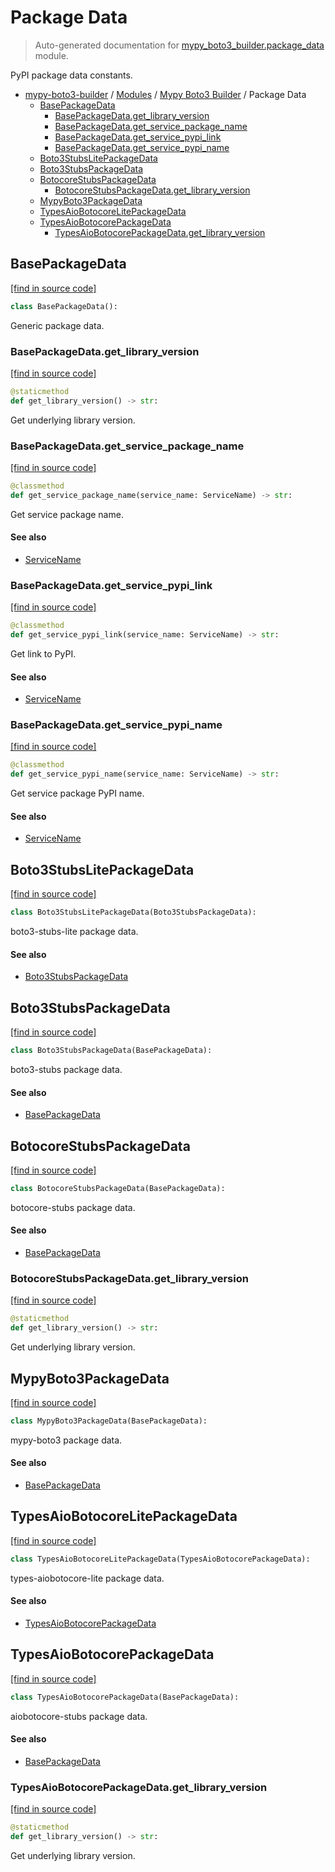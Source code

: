 # Package Data

> Auto-generated documentation for [mypy_boto3_builder.package_data](https://github.com/vemel/mypy_boto3_builder/blob/main/mypy_boto3_builder/package_data.py) module.

PyPI package data constants.

- [mypy-boto3-builder](../README.md#mypy_boto3_builder) / [Modules](../MODULES.md#mypy-boto3-builder-modules) / [Mypy Boto3 Builder](index.md#mypy-boto3-builder) / Package Data
    - [BasePackageData](#basepackagedata)
        - [BasePackageData.get_library_version](#basepackagedataget_library_version)
        - [BasePackageData.get_service_package_name](#basepackagedataget_service_package_name)
        - [BasePackageData.get_service_pypi_link](#basepackagedataget_service_pypi_link)
        - [BasePackageData.get_service_pypi_name](#basepackagedataget_service_pypi_name)
    - [Boto3StubsLitePackageData](#boto3stubslitepackagedata)
    - [Boto3StubsPackageData](#boto3stubspackagedata)
    - [BotocoreStubsPackageData](#botocorestubspackagedata)
        - [BotocoreStubsPackageData.get_library_version](#botocorestubspackagedataget_library_version)
    - [MypyBoto3PackageData](#mypyboto3packagedata)
    - [TypesAioBotocoreLitePackageData](#typesaiobotocorelitepackagedata)
    - [TypesAioBotocorePackageData](#typesaiobotocorepackagedata)
        - [TypesAioBotocorePackageData.get_library_version](#typesaiobotocorepackagedataget_library_version)

## BasePackageData

[[find in source code]](https://github.com/vemel/mypy_boto3_builder/blob/main/mypy_boto3_builder/package_data.py#L13)

```python
class BasePackageData():
```

Generic package data.

### BasePackageData.get_library_version

[[find in source code]](https://github.com/vemel/mypy_boto3_builder/blob/main/mypy_boto3_builder/package_data.py#L39)

```python
@staticmethod
def get_library_version() -> str:
```

Get underlying library version.

### BasePackageData.get_service_package_name

[[find in source code]](https://github.com/vemel/mypy_boto3_builder/blob/main/mypy_boto3_builder/package_data.py#L25)

```python
@classmethod
def get_service_package_name(service_name: ServiceName) -> str:
```

Get service package name.

#### See also

- [ServiceName](service_name.md#servicename)

### BasePackageData.get_service_pypi_link

[[find in source code]](https://github.com/vemel/mypy_boto3_builder/blob/main/mypy_boto3_builder/package_data.py#L46)

```python
@classmethod
def get_service_pypi_link(service_name: ServiceName) -> str:
```

Get link to PyPI.

#### See also

- [ServiceName](service_name.md#servicename)

### BasePackageData.get_service_pypi_name

[[find in source code]](https://github.com/vemel/mypy_boto3_builder/blob/main/mypy_boto3_builder/package_data.py#L32)

```python
@classmethod
def get_service_pypi_name(service_name: ServiceName) -> str:
```

Get service package PyPI name.

#### See also

- [ServiceName](service_name.md#servicename)

## Boto3StubsLitePackageData

[[find in source code]](https://github.com/vemel/mypy_boto3_builder/blob/main/mypy_boto3_builder/package_data.py#L109)

```python
class Boto3StubsLitePackageData(Boto3StubsPackageData):
```

boto3-stubs-lite package data.

#### See also

- [Boto3StubsPackageData](#boto3stubspackagedata)

## Boto3StubsPackageData

[[find in source code]](https://github.com/vemel/mypy_boto3_builder/blob/main/mypy_boto3_builder/package_data.py#L99)

```python
class Boto3StubsPackageData(BasePackageData):
```

boto3-stubs package data.

#### See also

- [BasePackageData](#basepackagedata)

## BotocoreStubsPackageData

[[find in source code]](https://github.com/vemel/mypy_boto3_builder/blob/main/mypy_boto3_builder/package_data.py#L54)

```python
class BotocoreStubsPackageData(BasePackageData):
```

botocore-stubs package data.

#### See also

- [BasePackageData](#basepackagedata)

### BotocoreStubsPackageData.get_library_version

[[find in source code]](https://github.com/vemel/mypy_boto3_builder/blob/main/mypy_boto3_builder/package_data.py#L63)

```python
@staticmethod
def get_library_version() -> str:
```

Get underlying library version.

## MypyBoto3PackageData

[[find in source code]](https://github.com/vemel/mypy_boto3_builder/blob/main/mypy_boto3_builder/package_data.py#L117)

```python
class MypyBoto3PackageData(BasePackageData):
```

mypy-boto3 package data.

#### See also

- [BasePackageData](#basepackagedata)

## TypesAioBotocoreLitePackageData

[[find in source code]](https://github.com/vemel/mypy_boto3_builder/blob/main/mypy_boto3_builder/package_data.py#L91)

```python
class TypesAioBotocoreLitePackageData(TypesAioBotocorePackageData):
```

types-aiobotocore-lite package data.

#### See also

- [TypesAioBotocorePackageData](#typesaiobotocorepackagedata)

## TypesAioBotocorePackageData

[[find in source code]](https://github.com/vemel/mypy_boto3_builder/blob/main/mypy_boto3_builder/package_data.py#L71)

```python
class TypesAioBotocorePackageData(BasePackageData):
```

aiobotocore-stubs package data.

#### See also

- [BasePackageData](#basepackagedata)

### TypesAioBotocorePackageData.get_library_version

[[find in source code]](https://github.com/vemel/mypy_boto3_builder/blob/main/mypy_boto3_builder/package_data.py#L83)

```python
@staticmethod
def get_library_version() -> str:
```

Get underlying library version.
